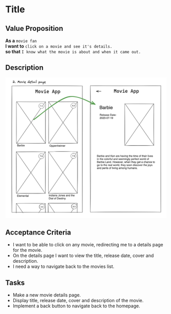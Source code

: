 # Title

## Value Proposition

**As a** `movie fan` <br>
**I want to** `click on a movie and see it's details.` <br>
**so that** `I know what the movie is about and when it came out.` <br>

## Description

![wireframe](./assets/scribble-movie-details-page.png)

## Acceptance Criteria

- I want to be able to click on any movie, redirecting me to a details page for the movie.
- On the details page I want to view the title, release date, cover and description.
- I need a way to navigate back to the movies list.

## Tasks

- Make a new movie details page.
- Display title, release date, cover and description of the movie.
- Implement a back button to navigate back to the homepage.
